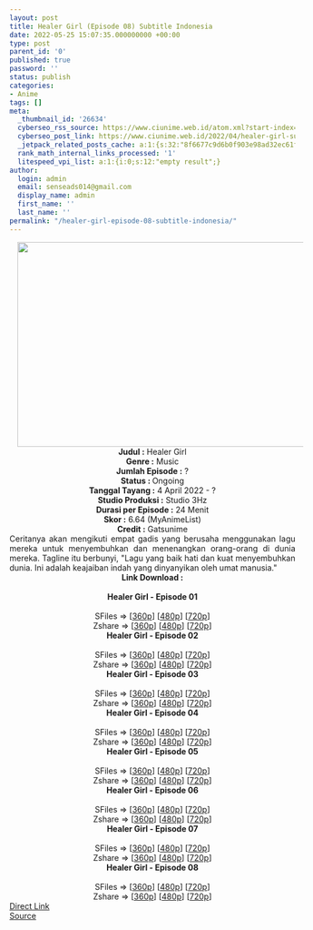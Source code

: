 ```yaml
---
layout: post
title: Healer Girl (Episode 08) Subtitle Indonesia
date: 2022-05-25 15:07:35.000000000 +00:00
type: post
parent_id: '0'
published: true
password: ''
status: publish
categories:
- Anime
tags: []
meta:
  _thumbnail_id: '26634'
  cyberseo_rss_source: https://www.ciunime.web.id/atom.xml?start-index=1
  cyberseo_post_link: https://www.ciunime.web.id/2022/04/healer-girl-subtitle-indonesia.html
  _jetpack_related_posts_cache: a:1:{s:32:"8f6677c9d6b0f903e98ad32ec61f8deb";a:2:{s:7:"expires";i:1655972592;s:7:"payload";a:3:{i:0;a:1:{s:2:"id";i:26706;}i:1;a:1:{s:2:"id";i:27005;}i:2;a:1:{s:2:"id";i:26906;}}}}
  rank_math_internal_links_processed: '1'
  litespeed_vpi_list: a:1:{i:0;s:12:"empty result";}
author:
  login: admin
  email: senseads014@gmail.com
  display_name: admin
  first_name: ''
  last_name: ''
permalink: "/healer-girl-episode-08-subtitle-indonesia/"
---
```

<div class="separator" style="clear: both; text-align: center;"><a href="https://blogger.googleusercontent.com/img/b/R29vZ2xl/AVvXsEjfcXrisJiW9OtVGCAZrkfZLYZl2KVbvOXyFcYXEUqAK0OHD6jzCg1JqLch_kXtoh_P55iG4Pqn9zJqLZTDUznvAqFTLohRzhz5oZTPSitwSIibm_TMEqG78JihjLXKMie-pJBxnwvoxscSUfXQebXPqVEiJY82PKN4k2fZCC0UEJGdy3neSzVFG3oS/s1280/Healer%20Girl.jpg" style="margin-left: 1em; margin-right: 1em;"><img border="0" data-original-height="720" data-original-width="1280" height="360" src="{{ site.baseurl }}/assets/2022/05/Healer%20Girl.jpg" width="640" /></a></div>
<div class="separator" style="clear: both; text-align: center;"></div>
<div style="text-align: center;"><b>Judul</b><b><b> </b>:</b> Healer Girl</div>
<div style="text-align: center;"><b><b>Genre :</b></b> Music</div>
<div style="text-align: center;"><b>Jumlah Episode :</b> ?<br /><b>Status :&nbsp;</b>Ongoing<br /><b>Tanggal Tayang :</b> 4 April&nbsp;2022 - ?<br /><b>Studio Produksi :</b>&nbsp;Studio 3Hz<br /><b>Durasi per Episode :</b> 24 Menit</div>
<div style="text-align: center;"><b>Skor :</b> 6.64 (MyAnimeList)</div>
<div style="text-align: center;"><b>Credit :</b>&nbsp;Gatsunime</div>
<div style="text-align: center;"></div>
<div style="text-align: justify;">Ceritanya akan mengikuti empat gadis yang berusaha menggunakan lagu mereka untuk menyembuhkan dan menenangkan orang-orang di dunia mereka. Tagline itu berbunyi, "Lagu yang baik hati dan kuat menyembuhkan dunia. Ini adalah keajaiban indah yang dinyanyikan oleh umat manusia."</div>
<div style="text-align: justify;"></div>
<div style="text-align: justify;"></div>
<div style="text-align: center;">
<div style="text-align: center;">
<div style="text-align: left;">
<div style="text-align: center;"><b>Link Download :</b></div>
<div style="text-align: center;"><b><br /></b></div>
<div style="text-align: center;"><span style="text-align: left;"><b>Healer Girl&nbsp;</b></span><b>- Episode 01</b></div>
<div style="text-align: center;"><b><br /></b></div>
<div style="text-align: center;">SFiles =&gt; [<a href="http://www.solidfiles.com/v/ZZP873DzAvMw8" target="_blank" rel="noopener">360p</a>] [<a href="http://www.solidfiles.com/v/ZZP87gAz43Qre" target="_blank" rel="noopener">480p</a>] [<a href="http://www.solidfiles.com/v/5dzWDpQV3xvL6" target="_blank" rel="noopener">720p</a>]</div>
<div style="text-align: center;">Zshare =&gt; [<a href="https://www108.zippyshare.com/v/8lfEvL2t/file.html" target="_blank" rel="noopener">360p</a>] [<a href="https://www108.zippyshare.com/v/KDoIBFKy/file.html" target="_blank" rel="noopener">480p</a>] [<a href="https://www108.zippyshare.com/v/LbU2bZI9/file.html" target="_blank" rel="noopener">720p</a>]</div>
<div style="text-align: center;"></div>
<div style="text-align: center;">
<div><span style="text-align: left;"><b>Healer Girl&nbsp;</b></span><b>- Episode 02</b></div>
<div><b><br /></b></div>
<div>SFiles =&gt; [<a href="http://www.solidfiles.com/v/BVX4peAmDXz5j" target="_blank" rel="noopener">360p</a>] [<a href="http://www.solidfiles.com/v/NVXWmpeMWjRr3" target="_blank" rel="noopener">480p</a>] [<a href="http://www.solidfiles.com/v/YLeG7LnD54Qaa" target="_blank" rel="noopener">720p</a>]</div>
<div>Zshare =&gt; [<a href="https://www40.zippyshare.com/v/0RO7xPpq/file.html" target="_blank" rel="noopener">360p</a>] [<a href="https://www40.zippyshare.com/v/UFwsSkM7/file.html" target="_blank" rel="noopener">480p</a>] [<a href="https://www40.zippyshare.com/v/ZfYv6eSj/file.html" target="_blank" rel="noopener">720p</a>]</div>
<div></div>
<div>
<div><span style="text-align: left;"><b>Healer Girl&nbsp;</b></span><b>- Episode 03</b></div>
<div><b><br /></b></div>
<div>SFiles =&gt; [<a href="http://www.solidfiles.com/v/VKWYgxZM5zMGK" target="_blank" rel="noopener">360p</a>] [<a href="http://www.solidfiles.com/v/BVX8MVkjd6BD6" target="_blank" rel="noopener">480p</a>] [<a href="http://www.solidfiles.com/v/kXzNjq6yQ8RQk" target="_blank" rel="noopener">720p</a>]</div>
<div>Zshare =&gt; [<a href="https://www48.zippyshare.com/v/rNm4pgBv/file.html" target="_blank" rel="noopener">360p</a>] [<a href="https://www48.zippyshare.com/v/u3Xr3orK/file.html" target="_blank" rel="noopener">480p</a>] [<a href="https://www48.zippyshare.com/v/V5s3TPoI/file.html" target="_blank" rel="noopener">720p</a>]</div>
</div>
<div></div>
<div>
<div><span style="text-align: left;"><b>Healer Girl&nbsp;</b></span><b>- Episode 04</b></div>
<div><b><br /></b></div>
<div>SFiles =&gt; [<a href="http://www.solidfiles.com/v/W8WYjjNWY4rj6" target="_blank" rel="noopener">360p</a>] [<a href="http://www.solidfiles.com/v/PeQWgw5a55nPG" target="_blank" rel="noopener">480p</a>] [<a href="http://www.solidfiles.com/v/4YVqLKrym7ngy" target="_blank" rel="noopener">720p</a>]</div>
<div>Zshare =&gt; [<a href="https://www43.zippyshare.com/v/FDjz8FRm/file.html" target="_blank" rel="noopener">360p</a>] [<a href="https://www43.zippyshare.com/v/qcTKSus6/file.html" target="_blank" rel="noopener">480p</a>] [<a href="https://www43.zippyshare.com/v/ZnKXufiH/file.html" target="_blank" rel="noopener">720p</a>]</div>
</div>
<div></div>
<div>
<div><span style="text-align: left;"><b>Healer Girl&nbsp;</b></span><b>- Episode 05</b></div>
<div><b><br /></b></div>
<div>SFiles =&gt; [<a href="https://www.mp4upload.com/9mira3379n1e" target="_blank" rel="noopener">360p</a>] [<a href="https://www.mp4upload.com/96jjvdqqmem4" target="_blank" rel="noopener">480p</a>] [<a href="https://www.mp4upload.com/miac8p8kmck6" target="_blank" rel="noopener">720p</a>]</div>
<div>Zshare =&gt; [<a href="https://www78.zippyshare.com/v/wI1UXAe0/file.html" target="_blank" rel="noopener">360p</a>] [<a href="https://www78.zippyshare.com/v/PR0SL2jN/file.html" target="_blank" rel="noopener">480p</a>] [<a href="https://www78.zippyshare.com/v/379ApBWO/file.html" target="_blank" rel="noopener">720p</a>]</div>
</div>
<div></div>
<div>
<div><span style="text-align: left;"><b>Healer Girl&nbsp;</b></span><b>- Episode 06</b></div>
<div><b><br /></b></div>
<div>SFiles =&gt; [<a href="https://www.mp4upload.com/6i55hqzdvko0" target="_blank" rel="noopener">360p</a>] [<a href="https://www.mp4upload.com/qkybafnwx4se" target="_blank" rel="noopener">480p</a>] [<a href="https://www.mp4upload.com/xf0hstdqtr8v" target="_blank" rel="noopener">720p</a>]</div>
<div>Zshare =&gt; [<a href="https://www97.zippyshare.com/v/tNSaVfdj/file.html" target="_blank" rel="noopener">360p</a>] [<a href="https://www97.zippyshare.com/v/ae9vGt5x/file.html" target="_blank" rel="noopener">480p</a>] [<a href="https://www97.zippyshare.com/v/PvRVBYoV/file.html" target="_blank" rel="noopener">720p</a>]</div>
</div>
<div></div>
<div>
<div><span style="text-align: left;"><b>Healer Girl&nbsp;</b></span><b>- Episode 07</b></div>
<div><b><br /></b></div>
<div>SFiles =&gt; [<a href="https://www.mp4upload.com/4cqxqadz5md7" target="_blank" rel="noopener">360p</a>] [<a href="https://www.mp4upload.com/qs2x0fkruhhf" target="_blank" rel="noopener">480p</a>] [<a href="https://www.mp4upload.com/qzei2w8oq8h9" target="_blank" rel="noopener">720p</a>]</div>
<div>Zshare =&gt; [<a href="https://www110.zippyshare.com/v/r2igxzRy/file.html" target="_blank" rel="noopener">360p</a>] [<a href="https://www110.zippyshare.com/v/bN7HytwZ/file.html" target="_blank" rel="noopener">480p</a>] [<a href="https://www110.zippyshare.com/v/Lf0tyUvs/file.html" target="_blank" rel="noopener">720p</a>]</div>
</div>
<div></div>
<div>
<div><span style="text-align: left;"><b>Healer Girl&nbsp;</b></span><b>- Episode 08</b></div>
<div><b><br /></b></div>
<div>SFiles =&gt; [<a href="http://www.solidfiles.com/v/Dez6N5qMryxvx" target="_blank" rel="noopener">360p</a>] [<a href="http://www.solidfiles.com/v/BVBWDjkYPzY52" target="_blank" rel="noopener">480p</a>] [<a href="http://www.solidfiles.com/v/6GyqvvYMVe2D8" target="_blank" rel="noopener">720p</a>]</div>
<div>Zshare =&gt; [<a href="https://www103.zippyshare.com/v/wFm9EViN/file.html" target="_blank" rel="noopener">360p</a>] [<a href="https://www103.zippyshare.com/v/vLbFLSzl/file.html" target="_blank" rel="noopener">480p</a>] [<a href="https://www103.zippyshare.com/v/IAhp8HCy/file.html" target="_blank" rel="noopener">720p</a>]</div>
</div>
</div>
</div>
</div>
</div>
<link rel="stylesheet" href="https://cdnjs.cloudflare.com/ajax/libs/font-awesome/4.7.0/css/font-awesome.min.css" />
<div class="divbtn"> <a href="https://handymansurrender.com/fihup8buzv?key=94550f7ce39444073321dde3b8782f97" class="btn"><i class="fa fa-download"></i> Direct Link</a> <br /><a href="https://www.ciunime.web.id/2022/04/healer-girl-subtitle-indonesia.html">Source</a> </div>
